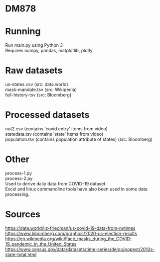 # DM878

# Running

Run main.py using Python 3  
Requires numpy, pandas, matplotlib, plotly  


# Raw datasets
us-states.csv (src: data.world)  
mask-mandate.tsv (src: Wikipedia)  
full-history-tsv (src: Bloomberg)  

# Processed datasets
out2.csv (contains 'covid entry' items from video)  
statedata.tsv (contains 'state' items from video)  
population.tsv (contains population attribute of states) (src: Bloomberg)    

# Other 
process-1.py  
process-2.py   
Used to derive daily data from COVID-19 dataset.  
Excel and linux commandline tools have also been used in some data processing.  

# Sources
https://data.world/liz-friedman/us-covid-19-data-from-nytimes  
https://www.bloomberg.com/graphics/2020-us-election-results  
https://en.wikipedia.org/wiki/Face_masks_during_the_COVID-19_pandemic_in_the_United_States  
https://www.census.gov/data/datasets/time-series/demo/popest/2010s-state-total.html  
